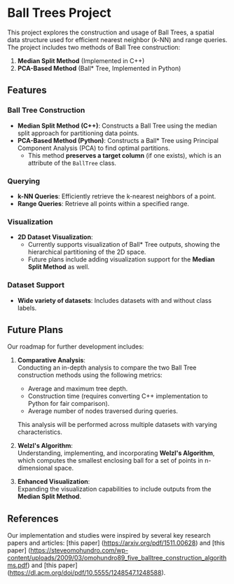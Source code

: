 # Ball Trees Project

This project explores the construction and usage of Ball Trees, a spatial data structure used for efficient nearest neighbor (k-NN) and range queries. The project includes two methods of Ball Tree construction:

1. **Median Split Method** (Implemented in C++)  
2. **PCA-Based Method** (Ball* Tree, Implemented in Python)

## Features

### Ball Tree Construction
- **Median Split Method (C++)**: Constructs a Ball Tree using the median split approach for partitioning data points.  
- **PCA-Based Method (Python)**: Constructs a Ball* Tree using Principal Component Analysis (PCA) to find optimal partitions.  
  - This method **preserves a target column** (if one exists), which is an attribute of the `BallTree` class.

### Querying
- **k-NN Queries**: Efficiently retrieve the k-nearest neighbors of a point.  
- **Range Queries**: Retrieve all points within a specified range.

### Visualization
- **2D Dataset Visualization**:  
  - Currently supports visualization of Ball* Tree outputs, showing the hierarchical partitioning of the 2D space.  
  - Future plans include adding visualization support for the **Median Split Method** as well.

### Dataset Support
- **Wide variety of datasets**: Includes datasets with and without class labels.

## Future Plans
Our roadmap for further development includes:
1. **Comparative Analysis**:  
   Conducting an in-depth analysis to compare the two Ball Tree construction methods using the following metrics:  
   - Average and maximum tree depth.  
   - Construction time (requires converting C++ implementation to Python for fair comparison).  
   - Average number of nodes traversed during queries.  

   This analysis will be performed across multiple datasets with varying characteristics.

2. **Welzl's Algorithm**:  
   Understanding, implementing, and incorporating **Welzl's Algorithm**, which computes the smallest enclosing ball for a set of points in n-dimensional space.

3. **Enhanced Visualization**:  
   Expanding the visualization capabilities to include outputs from the **Median Split Method**.

## References
Our implementation and studies were inspired by several key research papers and articles:
[this paper] (https://arxiv.org/pdf/1511.00628) and [this paper] (https://steveomohundro.com/wp-content/uploads/2009/03/omohundro89_five_balltree_construction_algorithms.pdf) and [this paper] (https://dl.acm.org/doi/pdf/10.5555/1248547.1248588).


